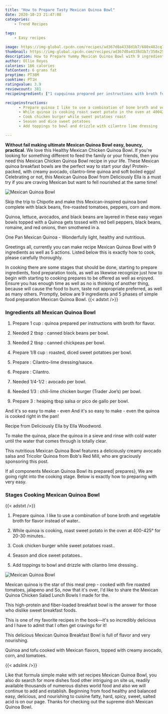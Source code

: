```yaml
---
title: "How to Prepare Tasty Mexican Quinoa Bowl"
date: 2020-10-23 21:47:08
categories:
    - Trend Recipes
    
tags:
    - Easy recipes

image: https://img-global.cpcdn.com/recipes/ad367d0a4338d1b7/680x482cq70/mexican-quinoa-bowl-recipe-main-photo.jpg
thumbnail: https://img-global.cpcdn.com/recipes/ad367d0a4338d1b7/350x250cq70/mexican-quinoa-bowl-recipe-main-photo.jpg
description: How to Prepare Yummy Mexican Quinoa Bowl with 9 ingredients and 5 stages of easy cooking.
author: Ollie Reyes
calories: 166 calories
fatContent: 6 grams fat
preptime: PT38M
cooktime: PT1H
ratingvalue: 3.9
reviewcount: 381
recipeingredient: ["1 cupquinoa prepared per instructions with broth for flavor", "2 tbspcanned black beans per bowl", "2 tbspcanned chickpeas per bowl", "1/8 cuproasted diced sweet potatoes per bowl", "Cilantrolime dressingsauce", "Cilantro", "1/4-1/2avocado per bowl", "1/3chililime chicken burger Trader Joes per bowl", "3heaping tbsp salsa or pico de gallo per bowl"]

recipeinstructions: 
      - Prepare quinoa I like to use a combination of bone broth and vegetable broth for flavor instead of water 
      - While quinoa is cooking roast sweet potato in the oven at 400425 for 2030 minutes 
      - Cook chicken burger while sweet potatoes roast 
      - Season and dice sweet potatoes 
      - Add toppings to bowl and drizzle with cilantro lime dressing

---
```




**Without fail making ultimate Mexican Quinoa Bowl easy, bouncy, practical**. We love this Healthy Mexican Chicken Quinoa Bowl. If you&#39;re looking for something different to feed the family or your friends, then you need this Mexican Chicken Quinoa Bowl recipe in your life. These Mexican quinoa breakfast bowls are the perfect way to start your day! Protein-packed, with creamy avocado, cilantro-lime quinoa and soft boiled eggs! Celebrating or not, this Mexican Quinoa Bowl from Deliciously Ella is a must try if you are craving Mexican but want to fell nourished at the same time!


![Mexican Quinoa Bowl](https://img-global.cpcdn.com/recipes/ad367d0a4338d1b7/680x482cq70/mexican-quinoa-bowl-recipe-main-photo.jpg "Mexican Quinoa Bowl")



Skip the trip to Chipotle and make this Mexican-inspired quinoa bowl complete with black beans, fire-roasted tomatoes, peppers, corn and more.

Quinoa, lettuce, avocados, and black beans are layered in these easy vegan bowls topped with a Quinoa gets tossed with red bell peppers, black beans, romaine, and red onions, then smothered in a.

One Pan Mexican Quinoa - Wonderfully light, healthy and nutritious.


Greetings all, currently you can make recipe Mexican Quinoa Bowl with 9 ingredients as well as 5 actions. Listed below this is exactly how to cook, please carefully thoroughly.

In cooking there are some stages that should be done, starting to prepare ingredients, food preparation tools, as well as likewise recognize just how to begin with starting to cooking prepares to be offered as well as enjoyed. Ensure you has enough time as well as no is thinking of another thing, because will cause the food to burn, taste not appropriate preferred, as well as many others. Promptly, below are 9 ingredients and 5 phases of simple food preparation Mexican Quinoa Bowl.
{{< adstxt />}}

### Ingredients all Mexican Quinoa Bowl


1. Prepare 1 cup : quinoa prepared per instructions with broth for flavor.

1. Needed 2 tbsp : canned black beans per bowl.

1. Needed 2 tbsp : canned chickpeas per bowl.

1. Prepare 1/8 cup : roasted, diced sweet potatoes per bowl.

1. Prepare  : Cilantro-lime dressing/sauce.

1. Prepare  : Cilantro.

1. Needed 1/4-1/2 : avocado per bowl.

1. Needed 1/3 : chili-lime chicken burger (Trader Joe’s) per bowl.

1. Prepare 3 : heaping tbsp salsa or pico de gallo per bowl.


And it&#39;s so easy to make - even And it&#39;s so easy to make - even the quinoa is cooked right in the pan!

Recipe from Deliciously Ella by Ella Woodword.

To make the quinoa, place the quinoa in a sieve and rinse with cold water until the water that comes through is totally clear.

This nutritious Mexican Quinoa Bowl features a deliciously creamy avocado salsa and Tricolor Quinoa from Bob&#39;s Red Mill, who are graciously sponsoring this post.


If all components Mexican Quinoa Bowl its prepared| prepares}, We are going right into the cooking stage. Below is exactly how to preparing with very easy.

### Stages Cooking Mexican Quinoa Bowl

{{< adstxt />}}


1. Prepare quinoa. I like to use a combination of bone broth and vegetable broth for flavor instead of water..



1. While quinoa is cooking, roast sweet potato in the oven at 400-425° for 20-30 minutes..



1. Cook chicken burger while sweet potatoes roast..



1. Season and dice sweet potatoes..



1. Add toppings to bowl and drizzle with cilantro lime dressing..



![Mexican Quinoa Bowl](https://img-global.cpcdn.com/steps/6eb30eb8765db8f4/160x128cq70/mexican-quinoa-bowl-recipe-step-5-photo.jpg" "Mexican Quinoa Bowl")




Mexican quinoa is the star of this meal prep - cooked with fire roasted tomatoes, jalapeno and So, now that it&#39;s over, I&#39;d like to share the Mexican Quinoa Chicken Salad Lunch Bowls I made for the.

This high-protein and fiber-loaded breakfast bowl is the answer for those who dislike sweet breakfast foods.

This is one of my favorite recipes in the book—it&#39;s so incredibly delicious and I have to admit that I often get cravings for it!

This delicious Mexican Quinoa Breakfast Bowl is full of flavor and very nourishing.

Quinoa and tofu cooked with Mexican flavors, topped with creamy avocado, corn, and tomatoes.


{{< adslink />}}

Like that formula simple make with set recipes Mexican Quinoa Bowl, you also do search for more dishes food other intriguing on site us, readily available thousands of numerous dishes world food and also we will continue to add and establish. Beginning from food healthy and balanced easy, delicious, and nourishing to cuisine fatty, hard, spicy, sweet, salted acid is on our page. Thanks for checking out the supreme dish Mexican Quinoa Bowl.
